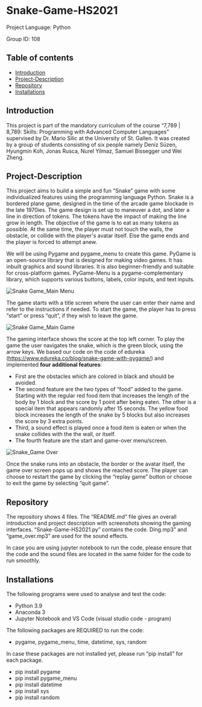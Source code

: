 # Snake-Game-HS2021

Project Language: Python

Group ID:  108

## Table of contents
* [Introduction](#Introduction)
* [Project-Description](#Project-Description)
* [Repository](#Repository)
* [Installations](#Installations)

## Introduction
This project is part of the mandatory curriculum of the course “7,789 | 8,789: Skills: Programming with Advanced Computer Languages” supervised by Dr. Mario Silic at the University of St. Gallen. It was created by a group of students consisting of six people namely Deniz Süzen, Hyungmin Koh, Jonas Rusca, Nurel Yilmaz, Samuel Bissegger und Wei Zheng. 


## Project-Description
This project aims to build a simple and fun “Snake” game with some individualized features using the programming language Python. Snake is a bordered plane game, designed in the time of the arcade game blockade in the late 1970ies. The game design is set up to maneuver a dot, and later a line in direction of tokens. The tokens have the impact of making the line grow in length. The objective of the game is to eat as many tokens as possible. At the same time, the player must not touch the walls, the obstacle, or collide with the player's avatar itself. Else the game ends and the player is forced to attempt anew. 

We will be using Pygame and pygame_menu to create this game. PyGame is an open-source library that is designed for making video games. It has inbuilt graphics and sound libraries. It is also beginner-friendly and suitable for cross-platform games. PyGame-Menu is a pygame-complementary library, which supports various buttons, labels, color inputs, and text inputs. 


![Snake Game_Main Menu](https://user-images.githubusercontent.com/95411649/146671962-eff85403-b84a-43d2-b9b0-8d03ac6cc1e8.png)

The game starts with a title screen where the user can enter their name and refer to the instructions if needed. To start the game, the player has to press “start” or press “quit”, if they wish to leave the game.

![Snake Game_Main Game](https://user-images.githubusercontent.com/95411649/146672012-7416a006-9227-4173-8ac3-b21b15ec76e5.png)

The gaming interface shows the score at the top left corner. To play the game the user navigates the snake, which is the green block, using the arrow keys. We based our code on the code of edureka (https://www.edureka.co/blog/snake-game-with-pygame/) and implemented **four additional features**: 
* First are the obstacles which are colored in black and should be avoided. 
* The second feature are the two types of “food” added to the game. Starting with the regular red food item that increases the length of the body by 1 block and the score by 1 point after being eaten. The other is a special item that appears randomly after 15 seconds. The yellow food block increases the length of the snake by 5 blocks but also increases the score by 3 extra points. 
* Third, a sound effect is played once a food item is eaten or when the snake collides with the the wall, or itself. 
* The fourth feature are the start and game-over menu/screen.

![Snake_Game Over](https://user-images.githubusercontent.com/95411649/146673326-0989190d-8af0-4e14-9d3d-30835167e658.png)

Once the snake runs into an obstacle, the border or the avatar itself, the game over screen pops up and shows the reached score. The player can choose to restart the game by clicking the “replay game” button or choose to exit the game by selecting “quit game”. 

## Repository
The repository shows 4 files. The “README.md” file gives an overall introduction and project description with screenshots showing the gaming interfaces. “Snake-Game-HS2021.py” contains the code. Ding.mp3” and “game_over.mp3” are used for the sound effects. 

In case you are using jupyter notebook to run the code, please ensure that the code and the sound files are located in the same folder for the code to run smoothly. 

## Installations
The following programs were used to analyse and test the code:
* Python 3.9 
* Anaconda 3
* Jupyter Notebook and VS Code (visual studio code - program)

The following packages are REQUIRED to run the code: 
* pygame, pygame_menu, time, datetime, sys, random

In case these packages are not installed yet, please run “pip install” for each package.
* pip install pygame
* pip install pygame_menu
* pip install datetime
* pip install sys
* pip install random

